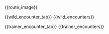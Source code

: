 {{route_image}}

{{wild_encounter_tab}}
{{wild_encounters}}

{{trainer_encounter_tab}}
    {{trainer_encounters}}
